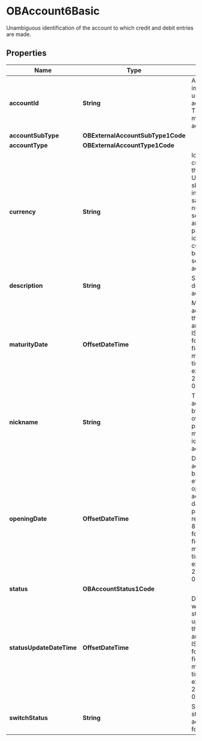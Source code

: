 

# OBAccount6Basic

Unambiguous identification of the account to which credit and debit entries are made.

## Properties

| Name | Type | Description | Notes |
|------------ | ------------- | ------------- | -------------|
|**accountId** | **String** | A unique and immutable identifier used to identify the account resource. This identifier has no meaning to the account owner. |  |
|**accountSubType** | **OBExternalAccountSubType1Code** |  |  |
|**accountType** | **OBExternalAccountType1Code** |  |  |
|**currency** | **String** | Identification of the currency in which the account is held.  Usage: Currency should only be used in case one and the same account number covers several currencies and the initiating party needs to identify which currency needs to be used for settlement on the account. |  |
|**description** | **String** | Specifies the description of the account type. |  [optional] |
|**maturityDate** | **OffsetDateTime** | Maturity date of the account.All dates in the JSON payloads are represented in ISO 8601 date-time format.  All date-time fields in responses must include the timezone. An example is below: 2017-04-05T10:43:07+00:00 |  [optional] |
|**nickname** | **String** | The nickname of the account, assigned by the account owner in order to provide an additional means of identification of the account. |  [optional] |
|**openingDate** | **OffsetDateTime** | Date on which the account and related basic services are effectively operational for the account owner.All dates in the JSON payloads are represented in ISO 8601 date-time format.  All date-time fields in responses must include the timezone. An example is below: 2017-04-05T10:43:07+00:00 |  [optional] |
|**status** | **OBAccountStatus1Code** |  |  [optional] |
|**statusUpdateDateTime** | **OffsetDateTime** | Date and time at which the resource status was updated.All dates in the JSON payloads are represented in ISO 8601 date-time format.  All date-time fields in responses must include the timezone. An example is below: 2017-04-05T10:43:07+00:00 |  [optional] |
|**switchStatus** | **String** | Specifies the switch status for the account, in a coded form. |  [optional] |



